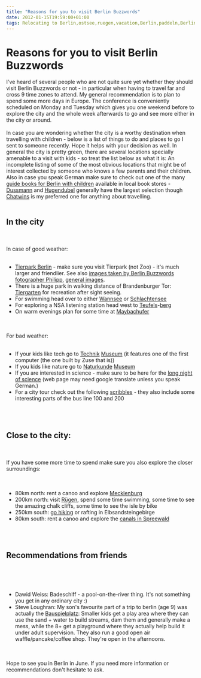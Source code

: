 ```yaml
---
title: "Reasons for you to visit Berlin Buzzwords"
date: 2012-01-15T19:59:00+01:00
tags: Relocating to Berlin,ostsee,ruegen,vacation,Berlin,paddeln,Berlin Buzzwords,Spreewald,
---
```


# Reasons for you to visit Berlin Buzzwords


I've heard of several people who are not quite sure yet whether they should visit Berlin Buzzwords or not - in 
particular when having to travel far and cross 9 time zones to attend. My general recommendation is to plan to spend 
some more days in Europe. The conference is conveniently scheduled on Monday and Tuesday which gives you one weekend 
before to explore the city and the whole week afterwards to go and see more either in the city or around.<br><br>In 
case you are wondering whether the city is a worthy destination when travelling with children - below is a list of 
things to do and places to go I sent to someone recently. Hope it helps with your decision as well. In general the city 
is pretty green, there are several locations specially amenable to a visit with kids - so treat the list below as what 
it is: An incomplete listing of some of the most obvious locations that might be of interest collected by someone who 
knows a few parents and their children. Also in case you speak German make sure to check out one of the many <a 
href="http://www.amazon.de/Berlin-mit-Kind-TIP/dp/3832196552/ref=sr_1_1?ie=UTF8&qid=1326486808&sr=8-1">guide books for 
Berlin with children</a> available in local book stores - <a href="http://www.kulturkaufhaus.de/">Dussmann</a> and <a 
href="http://www.hugendubel.de/">Hugendubel</a> generally have the largest selection though <a 
href="http://www.chatwins.de/">Chatwins</a> is my preferred one for anything about travelling.<br><br><h2>In the 
city</h2><br><br>In case of good weather:<br><ul><br><li><a 
href="http://www.zoo-berlin.de/tierpark/visit-tickets/tips-for-your-visit/how-to-<br>reach-us.html?L=1">Tierpark 
Berlin</a> - make sure you visit Tierpark (not Zoo) - it's much larger and friendlier. See also <a 
href="http://www.flickr.com/photos/photomic/sets/72157607924734514/">images taken by Berlin Buzzwords fotographer 
Philipp</a>, <a href="http://www.flickr.com/search/?w=all&q=tierpark&m=text">general images</a>.<br><li>There is a huge 
park in walking distance of Brandenburger Tor: <a 
href="http://www.flickr.com/search/?w=all&q=tiergarten+berlin">Tiergarten</a> for recreation after sight 
seeing.<br><li>For swimming head over to either <a href="http://www.flickr.com/search/?w=all&q=wannsee">Wannsee</a> or 
<a href="http://www.flickr.com/search/?w=all&q=schlachtensee">Schlachtensee</a><br><li>For exploring a NSA listening 
station head west to <a href="http://en.wikipedia.org/wiki/Teufelsberg">Teufels</a>-<a 
href="http://www.flickr.com/photos/photomic/sets/72157607924774440/">berg</a><br><li>On warm evenings plan for some 
time at <a href="http://tinyurl.com/bslwfvm">Maybachufer</a><br></ul><br><br>For bad weather:<br><ul><br><li>If your 
kids like tech go to <a href="http://www.sdtb.de/Home.623.0.html">Technik</a> <a 
href="http://www.flickr.com/search/?w=all&q=technikmuseum<br>">Museum</a> (it features one of the first computer (the 
one built by Zuse that is))<br><li>If you kids like nature go to <a 
href="http://www.naturkundemuseum-berlin.de/en/">Naturkunde</a> <a 
href="http://www.flickr.com/search/?w=all&q=naturkundemuseum">Museum</a><br><li>If you are interested in science - make 
sure to be here for the <a href="http://www.langenachtderwissenschaften.de/index.php">long night of science</a> (web 
page may need google translate unless you speak German.)<br><li>For a city tour check out the following <a 
href="http://g.co/maps/en28h">scribbles</a> - they also include some interesting parts of the bus line 100 and 
200<br></ul><br><br><h2>Close to the city:</h2><br><br>If you have some more time to spend make sure you also explore 
the closer surroundings:<br><br><ul><br><li>80km north: rent a canoo and explore <a 
href="http://www.flickr.com/search/?w=all&q=mecklenburg+canoe&m=text">Mecklenburg</a><br><li>200km north: visit <a 
href="http://www.flickr.com/search/?w=all&q=ruegen">Rügen</a>, spend some time swimming, some time to see the amazing 
chalk cliffs, some time to see the isle by bike<br><li>250km south: <a 
href="http://www.flickr.com/search/?w=all&q=elbsandsteingebirge">go hiking</a> or rafting in 
Elbsandsteingebirge<br><li>80km south: rent a canoo and explore the <a 
href="http://www.flickr.com/search/?w=all&q=spreewald+canoe&m=text">canals in 
Spreewald</a><br></ul><br><br><h2>Recommendations from friends</h2><br><br><ul><br><li>Dawid Weiss: Badeschiff - a 
pool-on-the-river thing. It's not something you get in any ordinary city :)<br><li>Steve Loughran: My son's favourite 
part of a trip to berlin (age 9) was actually the <a href="http://www.kolle37.de/">Bauspielplatz</a>: Smaller kids get 
a play area where they can use the sand + water to build streams, dam them and generally make a mess, while the 8+ get 
a playground where they actually help build it under adult supervision. They also run a good open air 
waffle/pancake/coffee shop. They're open in the afternoons.<br></ul> <br><br>Hope to see you in Berlin in June. If you 
need more information or recommendations don't hesitate to ask. <br> 
